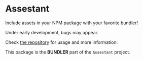 # Assestant

Include assets in your NPM package with your favorite bundler!

Under early development, bugs may appear.

Check [the repository](https://github.com/iNKORE-NET/Assestant) for usage and more information:

This package is the **BUNDLER** part of the `Assestant` project.